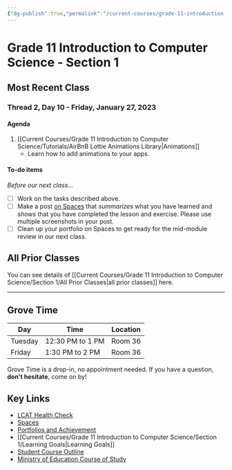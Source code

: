 ```yaml
---
{"dg-publish":true,"permalink":"/current-courses/grade-11-introduction-to-computer-science/section-1/home/","dgHomeLink":false}
---
```


# Grade 11 Introduction to Computer Science - Section 1
## Most Recent Class

<div class="transclusion internal-embed is-loaded"><div class="markdown-embed">




### Thread 2, Day 10 - Friday, January 27, 2023

#### Agenda

1. [[Current Courses/Grade 11 Introduction to Computer Science/Tutorials/AirBnB Lottie Animations Library|Animations]]
	- Learn how to add animations to your apps.
	  
#### To-do items
*Before our next class...*
- [ ] Work on the tasks described above.
- [ ] Make a post [on Spaces](https://ca.spacesedu.com/) that *summarizes* what you have learned and *shows* that you have completed the lesson and exercise. Please use multiple screenshots in your post.
- [ ] Clean up your portfolio on Spaces to get ready for the mid-module review in our next class.

</div></div>

## All Prior Classes
You can see details of [[Current Courses/Grade 11 Introduction to Computer Science/Section 1/All Prior Classes|all prior classes]] here.
___
## Grove Time

<div class="transclusion internal-embed is-loaded"><div class="markdown-embed">




Day|Time|Location
-|-|-
Tuesday|12:30 PM to 1 PM|Room 36
Friday|1:30 PM to 2 PM|Room 36

Grove Time is a drop-in, no appointment needed.
If you have a question, **don't hesitate**, come on by!

</div></div>

## Key Links

<div class="transclusion internal-embed is-loaded"><div class="markdown-embed">




- [LCAT Health Check](https://lcat.lcs.on.ca)
- [Spaces](https://ca.spacesedu.com/)
- [Portfolios and Achievement](https://www.russellgordon.ca/cs/learning-goals/introduction/)
- [[Current Courses/Grade 11 Introduction to Computer Science/Section 1/Learning Goals|Learning Goals]] 
- [Student Course Outline](https://tinyurl.com/lcscs22-g11-sco)
- [Ministry of Education Course of Study](https://tinyurl.com/lcscs22-g11-mcs)

</div></div>
